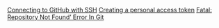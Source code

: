[Connecting to GitHub with SSH](https://docs.github.com/en/authentication/connecting-to-github-with-ssh)
[Creating a personal access token](https://docs.github.com/en/authentication/keeping-your-account-and-data-secure/creating-a-personal-access-token)
[Fatal: Repository Not Found’ Error In Git](https://www.technewstoday.com/repository-not-found/)
